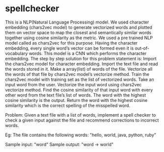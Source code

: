 # spellchecker


This is a NLP(Natural Language Processing) model.
We used character embedding (chars2vec model) to generate vectorized words and plotted them on vector space to map the closest and semantically similar words together using cosine similarity as the metric.
We used a pre trained NLP model called as chars2vec for this purpose. Having the character embedding, every single word’s vector can be formed even it is out-of-vocabulary words. This model is a CNN which performs the character embedding.
The step by step solution for this problem statement is:
Import the chars2vec model for character embedding.
Import the text file and read the words stored in it.
Make a array(list) of words of the file.
Vectorize all the words of that file by chars2vec model’s vectorize method.
Train the chars2vec model with training set as the list of vectorized words.
Take an input word from the user.
Vectorize the input word using chars2vec vectorize method.
Find the cosine similarity of that input word with every other word from the text file’s list of words.
The word with the highest cosine similarity is the output.
Return the word with the highest cosine similarity which is the correct spelling of the misspelled word.

Problem: Given a text file with a list of words, implement a spell checker to check a given input against the file and recommend corrections to incorrect words. 

Eg: The file contains the following words: "hello, world, java, python, ruby"

Sample input: "word" 
Sample output: "word -> world"
